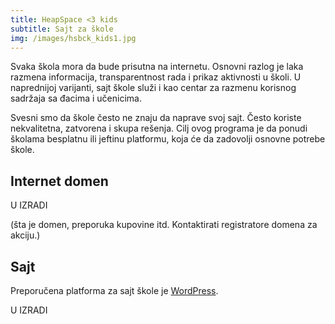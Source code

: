 ```yaml
---
title: HeapSpace <3 kids
subtitle: Sajt za škole
img: /images/hsbck_kids1.jpg
---
```


Svaka škola mora da bude prisutna na internetu. Osnovni razlog je laka
razmena informacija, transparentnost rada i prikaz aktivnosti u školi.
U naprednijoj varijanti, sajt škole služi i kao centar za razmenu
korisnog sadržaja sa đacima i učenicima.

Svesni smo da škole često ne znaju da naprave svoj sajt. Često koriste
nekvalitetna, zatvorena i skupa rešenja. Cilj ovog programa je da ponudi
školama besplatnu ili jeftinu platformu, koja će da zadovolji osnovne potrebe
škole.

## Internet domen

U IZRADI

(šta je domen, preporuka kupovine itd. Kontaktirati registratore domena za akciju.)


## Sajt

Preporučena platforma za sajt škole je [WordPress](https://wordpress.org/).

U IZRADI